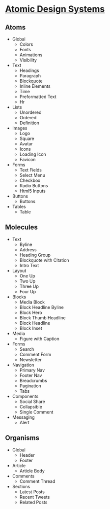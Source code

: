 
# [Atomic Design Systems](http://patternlab.io/)

## Atoms

- Global
    - Colors
    - Fonts
    - Animations
    - Visibility
- Text
    - Headings
    - Paragraph
    - Blockquote
    - Inline Elements
    - Time
    - Preformatted Text
    - Hr
- Lists
    - Unordered
    - Ordered
    - Definition
- Images
    - Logo
    - Square
    - Avatar
    - Icons
    - Loading Icon
    - Favicon
- Forms
    - Text Fields
    - Select Menu
    - Checkbox
    - Radio Buttons
    - Html5 Inputs
- Buttons
    - Buttons
- Tables
    - Table    

## Molecules

- Text
    - Byline
    - Address
    - Heading Group
    - Blockquote with Citation
    - Intro Text
- Layout
    - One Up
    - Two Up
    - Three Up
    - Four Up
- Blocks
    - Media Block
    - Block Headline Byline
    - Block Hero
    - Block Thumb Headline
    - Block Headline
    - Block Inset
- Media
    - Figure with Caption
- Forms
    - Search
    - Comment Form
    - Newsletter
- Navigation
    - Primary Nav
    - Footer Nav
    - Breadcrumbs
    - Pagination
    - Tabs
- Components
    - Social Share
    - Collapsible
    - Single Comment
- Messaging
    - Alert
    
## Organisms

- Global
    - Header
    - Footer
- Article
    - Article Body
- Comments
    - Comment Thread
- Sections
    - Latest Posts
    - Recent Tweets
    - Related Posts
    

